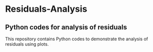 # Residuals-Analysis
## Python codes for analysis of residuals
This repository contains Python codes to demonstrate the analysis of residuals using plots.
